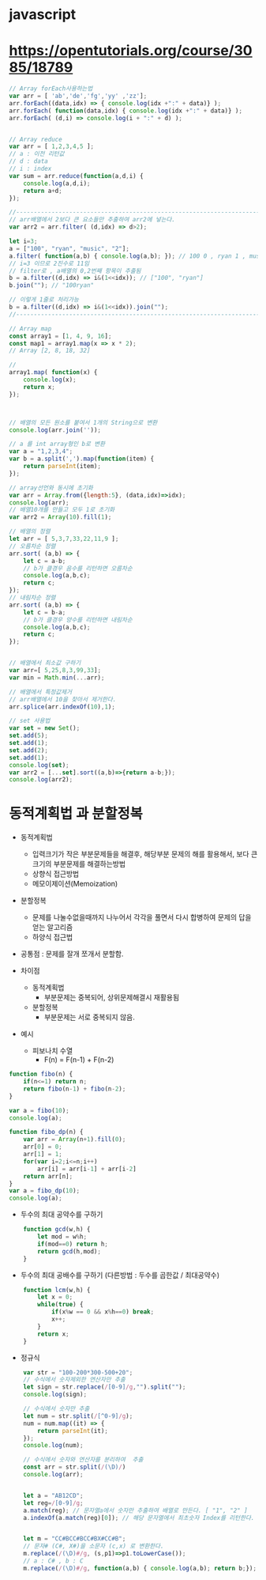 # javascript
# https://opentutorials.org/course/3085/18789



```javascript
// Array forEach사용하는법 
var arr = [ 'ab','de','fg','yy' ,'zz'];
arr.forEach((data,idx) => { console.log(idx +":" + data)} );
arr.forEach( function(data,idx) { console.log(idx +":" + data)} );
arr.forEach( (d,i) => console.log(i + ":" + d) );


// Array reduce
var arr = [ 1,2,3,4,5 ];
// a : 이전 리턴값
// d : data
// i : index 
var sum = arr.reduce(function(a,d,i) { 
    console.log(a,d,i);
    return a+d;
});

//-------------------------------------------------------------------------------------------------
// arr배열에서 2보다 큰 요소들만 추출하여 arr2에 넣는다.
var arr2 = arr.filter( (d,idx) => d>2);

let i=3;
a = ["100", "ryan", "music", "2"];
a.filter( function(a,b) { console.log(a,b); }); // 100 0 , ryan 1 , music 2,  2 3 이 출력됨
// i=3 이므로 2진수로 11임 
// filter로 , a배열의 0,2번째 항목이 추출됨
b = a.filter((d,idx) => i&(1<<idx)); // ["100", "ryan"]
b.join(""); // "100ryan"

// 이렇게 1줄로 처리가능
b = a.filter((d,idx) => i&(1<<idx)).join("");
//-------------------------------------------------------------------------------------------------

// Array map
const array1 = [1, 4, 9, 16];
const map1 = array1.map(x => x * 2);
// Array [2, 8, 18, 32]

// 
array1.map( function(x) { 
    console.log(x);
    return x;
});



// 배열의 모든 원소를 붙여서 1개의 String으로 변환
console.log(arr.join(''));

// a 를 int array형인 b로 변환
var a = "1,2,3,4";
var b = a.split(',').map(function(item) {
    return parseInt(item);
});

// array선언와 동시에 초기화
var arr = Array.from({length:5}, (data,idx)=>idx);
console.log(arr);
// 배열10개를 만들고 모두 1로 초기화
var arr2 = Array(10).fill(1);

// 배열의 정렬
let arr = [ 5,3,7,33,22,11,9 ];
// 오름차순 정렬
arr.sort( (a,b) => {
    let c = a-b;
    // b가 클경우 음수를 리턴하면 오름차순
    console.log(a,b,c);
    return c;
});
// 내림차순 정렬 
arr.sort( (a,b) => {
    let c = b-a;
    // b가 클경우 양수를 리턴하면 내림차순
    console.log(a,b,c);
    return c;
});


// 배열에서 최소값 구하기
var arr=[ 5,25,8,3,99,33];
var min = Math.min(...arr);  

// 배열에서 특정값제거
// arr배열에서 10을 찾아서 제거한다.
arr.splice(arr.indexOf(10),1);

// set 사용법
var set = new Set();
set.add(5);
set.add(1);
set.add(2);
set.add(1);
console.log(set);
var arr2 = [...set].sort((a,b)=>{return a-b;});
console.log(arr2);
```





# 동적계획법 과 분할정복 
* 동적계획법
    * 입력크기가 작은 부분문제들을 해결후, 해당부분 문제의 해를 활용해서, 보다 큰 크기의 부분문제를 해결하는방법
    * 상향식 접근방법
    * 메모이제이션(Memoization) 
* 분할정복
    * 문제를 나눌수없을때까지 나누어서 각각을 풀면서 다시 합병하여 문제의 답을 얻는 알고리즘
    * 하양식 접근법
 
* 공통점 : 문제를 잘개 쪼개서 분할함.
* 차이점 
    * 동적계획법
        * 부분문제는 중복되어, 상위문제해결시 재활용됨
    * 분할정복 
        * 부분문제는 서로 중복되지 않음. 

* 예시
    * 피보나치 수열 
        * F(n) = F(n-1) + F(n-2)
```javascript
function fibo(n) {
	if(n<=1) return n;
	return fibo(n-1) + fibo(n-2);
}

var a = fibo(10);
console.log(a);
```        


```javascript
function fibo_dp(n) {
	var arr = Array(n+1).fill(0);
	arr[0] = 0;
	arr[1] = 1;
	for(var i=2;i<=n;i++) 
		arr[i] = arr[i-1] + arr[i-2]
	return arr[n];
}
var a = fibo_dp(10);
console.log(a);
```

* 두수의 최대 공약수를 구하기
```javascript
    function gcd(w,h) {
        let mod = w%h;
        if(mod==0) return h;
        return gcd(h,mod);
    }
```    

* 두수의 최대 공배수를 구하기
(다른방법 : 두수를 곱한값 / 최대공약수)
```javascript
    function lcm(w,h) {
        let x = 0;
        while(true) {
            if(x%w == 0 && x%h==0) break;
            x++;
        }
        return x;
    }
```    










* 정규식 
```javascript
    var str = "100-200*300-500+20";
    // 수식에서 숫자제외한 연산자만 추출
    let sign = str.replace(/[0-9]/g,"").split("");
    console.log(sign);

    // 수식에서 숫자만 추출
    let num = str.split(/[^0-9]/g);
	num = num.map((it) => {
		return parseInt(it);
	});
    console.log(num);

    // 수식에서 숫자와 연산자를 분리하여  추출
    const arr = str.split(/(\D)/)
    console.log(arr);


    let a = "AB12CD";
    let reg=/[0-9]/g;
    a.match(reg); // 문자열a에서 숫자만 추출하여 배열로 만든다. [ "1", "2" ]
    a.indexOf(a.match(reg)[0]); // 해당 문자열에서 최초숫자 Index를 리턴한다. 숫자가 없으면 -1 


    let m = "CC#BCC#BCC#BX#CC#B";
    // 문자# (C#, X#)을 소문자 (c,x) 로 변환한다.
    m.replace(/(\D)#/g, (s,p1)=>p1.toLowerCase());
    // a : C# , b : C
    m.replace(/(\D)#/g, function(a,b) { console.log(a,b); return b;});
```    



